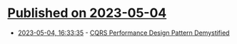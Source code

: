 # [Published on 2023-05-04](index.md)

* [2023-05-04, 16:33:35](https://lobste.rs/s/k3napm/cqrs_performance_design_pattern) - [CQRS Performance Design Pattern Demystified](https://danonsoftware.com/2023/03/10/cqrs-performance-design-pattern-demystified/)
